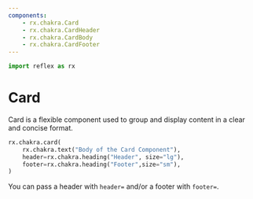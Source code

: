 ```yaml
---
components:
    - rx.chakra.Card
    - rx.chakra.CardHeader
    - rx.chakra.CardBody
    - rx.chakra.CardFooter
---
```


```python exec
import reflex as rx
```

# Card

Card is a flexible component used to group and display content in a clear and concise format.

```python demo
rx.chakra.card(
    rx.chakra.text("Body of the Card Component"), 
    header=rx.chakra.heading("Header", size="lg"), 
    footer=rx.chakra.heading("Footer",size="sm"),
)
```

You can pass a header with `header=` and/or a footer with `footer=`.

